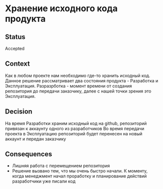 # Хранение исходного кода продукта

## Status
Accepted

## Context
Как в любом проекте нам необходимо где-то хранить исходный код.
Данное решение рассматривает два состояния продукта - Разработка и Эксплуатация.
Разразрботка - момент времени от создания репозитория до передачи заказчику, далее с нашей точки зрения это Эксплуатация.

## Decision
На время Разработки храним исходный код на github, репозиторий привязан к аккаунту одного из разработчиков
Во время передачи проекта в Эксплуатацию репозиторий будет перенесен на новый аккаунт и передан заказчику

## Consequences
- Лишняя работа с перемещением репозитория
- Решение вызвано тем, что мы очень быстро начали. К моменту, когда менеджмент начал проработку и планирование действий разработчики уже писали код
